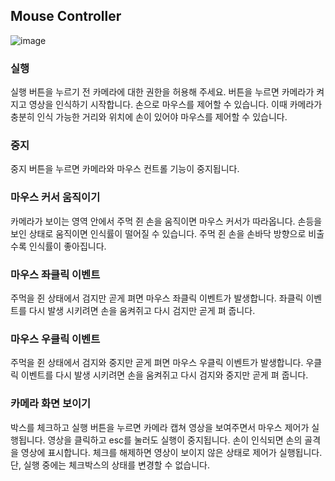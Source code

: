 ﻿## Mouse Controller
 
 ![image](https://user-images.githubusercontent.com/44926279/216830171-7ef78694-734e-4333-a63b-d0918c4522a8.png)

### 실행
실행 버튼을 누르기 전 카메라에 대한 권한을 허용해 주세요. 버튼을 누르면  카메라가 켜지고 영상을 인식하기 시작합니다. 손으로 마우스를 제어할 수 있습니다. 이때 카메라가 충분히 인식 가능한 거리와 위치에 손이 있어야 마우스를 제어할 수 있습니다.

### 중지
중지 버튼을 누르면 카메라와 마우스 컨트롤 기능이 중지됩니다.

### 마우스 커서 움직이기
카메라가 보이는 영역 안에서 주먹 쥔 손을 움직이면 마우스 커서가 따라옵니다. 손등을 보인 상태로 움직이면 인식률이 떨어질 수 있습니다. 주먹 쥔 손을 손바닥 방향으로 비출 수록 인식률이 좋아집니다.

### 마우스 좌클릭 이벤트
주먹을 쥔 상태에서 검지만 곧게 펴면 마우스 좌클릭 이벤트가 발생합니다. 좌클릭 이벤트를 다시 발생 시키려면 손을 움켜쥐고 다시 검지만 곧게 펴 줍니다.

### 마우스 우클릭 이벤트
주먹을 쥔 상태에서 검지와 중지만 곧게 펴면 마우스 우클릭 이벤트가 발생합니다. 우클릭 이벤트를 다시 발생 시키려면 손을 움켜쥐고 다시 검지와 중지만 곧게 펴 줍니다. 

### 카메라 화면 보이기
박스를 체크하고 실행 버튼을 누르면 카메라 캡쳐 영상을 보여주면서 마우스 제어가 실행됩니다. 영상을 클릭하고 esc를 눌러도 실행이 중지됩니다. 손이 인식되면 손의 골격을 영상에 표시합니다. 체크를 해제하면 영상이 보이지 않은 상태로 제어가 실행됩니다. 단, 실행 중에는 체크박스의 상태를 변경할 수 없습니다.
